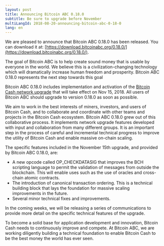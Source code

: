 ```yaml
---
layout: post
title: Announcing Bitcoin ABC 0.18.0
subtitle: Be sure to upgrade before November
multiLangId: 2018-08-20-announcing-bitcoin-abc-0-18-0
lang: en
---
```


We are pleased to announce that Bitcoin ABC 0.18.0 has been released. You can download it at: 
[https://download.bitcoinabc.org/0.18.0/](https://download.bitcoinabc.org/0.18.0/).

The goal of Bitcoin ABC is to help create sound money that is usable by everyone in the world.
We believe this is a civilization-changing technology which will dramatically increase human freedom
and prosperity. Bitcoin ABC 0.18.0 represents the next step towards this goal

Bitcoin ABC 0.18.0 includes implementation and activation of the
[Bitcoin Cash network upgrade](https://github.com/bitcoincashorg/bitcoincash.org/pull/94/files)
that will take effect on Nov 15, 2018. All users of Bitcoin ABC should upgrade to version 0.18.0
as soon as possible.

We aim to work in the best interests of miners, investors, and users of Bitcoin Cash, and to collaborate
and coordinate with other teams and projects in the Bitcoin Cash ecosystem. Bitcoin ABC 0.18.0 grew out of
this collaborative process. It implements network upgrade features developed with input and collaboration
from many different groups. It is an important step in the process of careful and incremental technical
progress to improve the utility of Bitcoin Cash and enable massive on-chain scaling.

The specific features included in the November 15th upgrade, and provided by Bitcoin ABC 0.18.0, are:
 * A new opcode called OP_CHECKDATASIG that improves the BCH scripting language to permit the validation
 of messages from outside the blockchain. This will enable uses such as the use of oracles and cross-chain atomic contracts.
 * The introduction of canonical transaction ordering. This is a technical building block that lays the
 foundation for massive scaling improvements in the future.
 * Several minor technical fixes and improvements.

In the coming weeks, we will be releasing a series of communications to provide more detail on the specific
technical features of the upgrade.

To become a solid base for application development and innovation, Bitcoin Cash needs to continuously improve and compete.
At Bitcoin ABC, we are working diligently building a technical foundation to enable Bitcoin Cash to be the best money
the world has ever seen.
